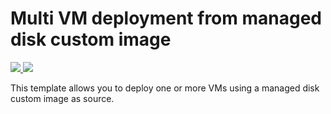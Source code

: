 # Multi VM deployment from managed disk custom image

<a href="https://portal.azure.com/#create/Microsoft.Template/uri/https%3A%2F%2Fraw.githubusercontent.com%2Fsnobu%2Fmulti-vm-from-image%2Fmaster%2Fazuredeploy.json" target="_blank">
    <img src="http://azuredeploy.net/deploybutton.png"/>
</a>
<a href="http://armviz.io/#/?load=https%3A%2F%2Fraw.githubusercontent.com%2Fsnobu%2Fmulti-vm-from-image%2Fmaster%2Fazuredeploy.json" target="_blank">
    <img src="http://armviz.io/visualizebutton.png"/>
</a>

This template allows you to deploy one or more VMs using a managed disk custom image as source.
